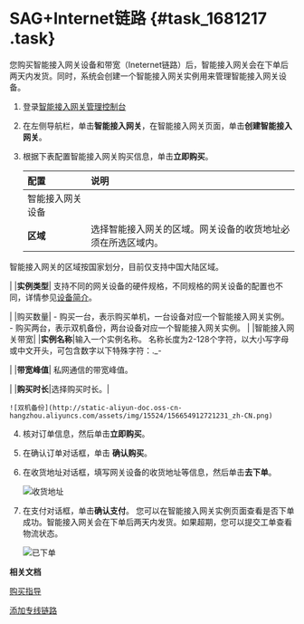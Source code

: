 # SAG+Internet链路 {#task_1681217 .task}

您购买智能接入网关设备和带宽（Ineternet链路）后，智能接入网关会在下单后两天内发货。同时，系统会创建一个智能接入网关实例用来管理智能接入网关设备。

1.  登录[智能接入网关管理控制台](https://smartag.console.aliyun.com)
2.  在左侧导航栏，单击**智能接入网关**，在智能接入网关页面，单击**创建智能接入网关**。
3.  根据下表配置智能接入网关购买信息，单击**立即购买**。 

    |配置|说明|
    |:-|:-|
    |智能接入网关设备|
    |**区域**| 选择智能接入网关的区域。网关设备的收货地址必须在所选区域内。

 智能接入网关的区域按国家划分，目前仅支持中国大陆区域。

 |
    |**实例类型**| 支持不同的网关设备的硬件规格，不同规格的网关设备的配置也不同，详情参见[设备简介](../../../../cn.zh-CN/产品简介/智能接入网关硬件版设备/设备简介.md#)。

 |
    |购买数量|     -   购买一台，表示购买单机，一台设备对应一个智能接入网关实例。
    -   购买两台，表示双机备份，两台设备对应一个智能接入网关实例。
 |
    |智能接入网关带宽|
    |**实例名称**|输入一个实例名称。 名称长度为2-128个字符，以大小写字母或中文开头，可包含数字以下特殊字符：.\_-

 |
    |**带宽峰值**| 私网通信的带宽峰值。

 |
    |**购买时长**|选择购买时长。|

    ![双机备份](http://static-aliyun-doc.oss-cn-hangzhou.aliyuncs.com/assets/img/15524/156654912721231_zh-CN.png)

4.  核对订单信息，然后单击**立即购买**。
5.  在确认订单对话框，单击 **确认购买**。
6.  在收货地址对话框，填写网关设备的收货地址等信息，然后单击**去下单**。 

    ![收货地址](http://static-aliyun-doc.oss-cn-hangzhou.aliyuncs.com/assets/img/15524/156654912721238_zh-CN.png)

7.  在支付对话框，单击**确认支付**。 您可以在智能接入网关实例页面查看是否下单成功。智能接入网关会在下单后两天内发货。如果超期，您可以提交工单查看物流状态。

    ![已下单](http://static-aliyun-doc.oss-cn-hangzhou.aliyuncs.com/assets/img/15524/156654912721239_zh-CN.png)


**相关文档**  


[购买指导](cn.zh-CN/.md#)

[添加专线链路](../../../../cn.zh-CN/.md#)

